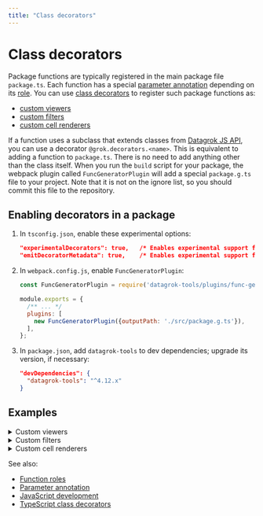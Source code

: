 ```yaml
---
title: "Class decorators"
---
```


# Class decorators

Package functions are typically registered in the main package file `package.ts`. Each function has a special
[parameter annotation](../../datagrok/concepts/functions/func-params-annotation.md) depending on its [role](../function-roles.md).
You can use [class decorators](https://www.typescriptlang.org/docs/handbook/decorators.html#class-decorators) to register
such package functions as:

* [custom viewers](../how-to/viewers/develop-custom-viewer.md)
* [custom filters](../how-to/viewers/custom-filters.md)
* [custom cell renderers](../how-to/grid/custom-cell-renderers.md)

If a function uses a subclass that extends classes from [Datagrok JS API](https://datagrok.ai/js-api), you can use a
decorator `@grok.decorators.<name>`. This is equivalent to adding a function to `package.ts`. There is no need
to add anything other than the class itself. When you run the `build` script for your package, the webpack plugin called
`FuncGeneratorPlugin` will add a special `package.g.ts` file to your project. Note that it is not on the ignore list, so
you should commit this file to the repository.

## Enabling decorators in a package

1. In `tsconfig.json`, enable these experimental options:

   ```json
   "experimentalDecorators": true,   /* Enables experimental support for ES7 decorators. */
   "emitDecoratorMetadata": true,    /* Enables experimental support for emitting type metadata for decorators. */
   ```

1. In `webpack.config.js`, enable `FuncGeneratorPlugin`:

   ```js
   const FuncGeneratorPlugin = require('datagrok-tools/plugins/func-gen-plugin');

   module.exports = {
     /** ... */
     plugins: [
       new FuncGeneratorPlugin({outputPath: './src/package.g.ts'}),
     ],
   };
   ```

1. In `package.json`, add `datagrok-tools` to dev dependencies; upgrade its version, if necessary:

   ```json
   "devDependencies": {
     "datagrok-tools": "^4.12.x"
   }
   ```

## Examples

<details>
<summary> Custom viewers </summary>
<div>

```ts
@grok.decorators.viewer({
  name: 'Test Viewer',
  description: 'Creates a Test Viewer instance',
  icon: 'images/icon.png',
  toolbox: true,
  viewerPath: 'Tests | Show results',
})
export class TestViewer extends DG.JsViewer {
}
```

</div>
</details>

<details>
<summary> Custom filters </summary>
<div>

```ts
@grok.decorators.filter({
  name: 'Radio Button Filter',
  description: 'Single option filter',
  semType: 'Country',
})
export class RadioButtonFilter extends DG.Filter {
}
```

</div>
</details>

<details>
<summary> Custom cell renderers </summary>
<div>

```ts
@grok.decorators.cellRenderer({
  name: 'Fasta Sequence Cell Renderer',
  description: 'Macromolecule renderer',
  cellType: 'sequence',
  columnTags: 'quality=Macromolecule, units=fasta',
})
export class MacromoleculeSequenceCellRenderer extends DG.GridCellRenderer {
}
```

</div>
</details>

See also:

* [Function roles](../function-roles.md)
* [Parameter annotation](../../datagrok/concepts/functions/func-params-annotation.md)
* [JavaScript development](../develop.md)
* [TypeScript class decorators](https://www.typescriptlang.org/docs/handbook/decorators.html#class-decorators)
